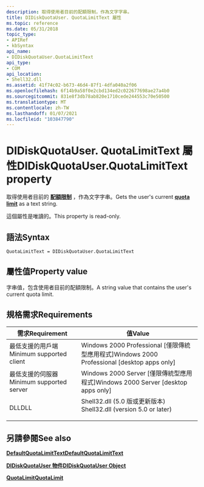 ```yaml
---
description: 取得使用者目前的配額限制，作為文字字串。
title: DIDiskQuotaUser. QuotaLimitText 屬性
ms.topic: reference
ms.date: 05/31/2018
topic_type:
- APIRef
- kbSyntax
api_name:
- DIDiskQuotaUser.QuotaLimitText
api_type:
- COM
api_location:
- Shell32.dll
ms.assetid: 41f74c02-b673-46d4-87f1-4dfa040a2f06
ms.openlocfilehash: 6f14b9a58f0e2cbd134ed2c022677698ae27a4b0
ms.sourcegitcommit: 831e8f3db78ab820e1710cede244553c70e50500
ms.translationtype: MT
ms.contentlocale: zh-TW
ms.lasthandoff: 01/07/2021
ms.locfileid: "103847790"
---
```

# <a name="didiskquotauserquotalimittext-property"></a><span data-ttu-id="690ec-103">DIDiskQuotaUser. QuotaLimitText 屬性</span><span class="sxs-lookup"><span data-stu-id="690ec-103">DIDiskQuotaUser.QuotaLimitText property</span></span>

<span data-ttu-id="690ec-104">取得使用者目前的 [**配額限制**](diskquotacontrol-object.md) ，作為文字字串。</span><span class="sxs-lookup"><span data-stu-id="690ec-104">Gets the user's current [**quota limit**](diskquotacontrol-object.md) as a text string.</span></span>

<span data-ttu-id="690ec-105">這個屬性是唯讀的。</span><span class="sxs-lookup"><span data-stu-id="690ec-105">This property is read-only.</span></span>

## <a name="syntax"></a><span data-ttu-id="690ec-106">語法</span><span class="sxs-lookup"><span data-stu-id="690ec-106">Syntax</span></span>


```JScript
QuotaLimitText = DIDiskQuotaUser.QuotaLimitText
```



## <a name="property-value"></a><span data-ttu-id="690ec-107">屬性值</span><span class="sxs-lookup"><span data-stu-id="690ec-107">Property value</span></span>

<span data-ttu-id="690ec-108">字串值，包含使用者目前的配額限制。</span><span class="sxs-lookup"><span data-stu-id="690ec-108">A string value that contains the user's current quota limit.</span></span>

## <a name="requirements"></a><span data-ttu-id="690ec-109">規格需求</span><span class="sxs-lookup"><span data-stu-id="690ec-109">Requirements</span></span>



| <span data-ttu-id="690ec-110">需求</span><span class="sxs-lookup"><span data-stu-id="690ec-110">Requirement</span></span> | <span data-ttu-id="690ec-111">值</span><span class="sxs-lookup"><span data-stu-id="690ec-111">Value</span></span> |
|-------------------------------------|---------------------------------------------------------------------------------------------------------------|
| <span data-ttu-id="690ec-112">最低支援的用戶端</span><span class="sxs-lookup"><span data-stu-id="690ec-112">Minimum supported client</span></span><br/> | <span data-ttu-id="690ec-113">Windows 2000 Professional \[僅限傳統型應用程式\]</span><span class="sxs-lookup"><span data-stu-id="690ec-113">Windows 2000 Professional \[desktop apps only\]</span></span><br/>                                                    |
| <span data-ttu-id="690ec-114">最低支援的伺服器</span><span class="sxs-lookup"><span data-stu-id="690ec-114">Minimum supported server</span></span><br/> | <span data-ttu-id="690ec-115">Windows 2000 Server \[僅限傳統型應用程式\]</span><span class="sxs-lookup"><span data-stu-id="690ec-115">Windows 2000 Server \[desktop apps only\]</span></span><br/>                                                          |
| <span data-ttu-id="690ec-116">DLL</span><span class="sxs-lookup"><span data-stu-id="690ec-116">DLL</span></span><br/>                      | <dl> <span data-ttu-id="690ec-117"><dt>Shell32.dll (5.0 版或更新版本) </dt></span><span class="sxs-lookup"><span data-stu-id="690ec-117"><dt>Shell32.dll (version 5.0 or later)</dt></span></span> </dl> |



## <a name="see-also"></a><span data-ttu-id="690ec-118">另請參閱</span><span class="sxs-lookup"><span data-stu-id="690ec-118">See also</span></span>

<dl> <dt>

[<span data-ttu-id="690ec-119">**DefaultQuotaLimitText**</span><span class="sxs-lookup"><span data-stu-id="690ec-119">**DefaultQuotaLimitText**</span></span>](diskquotacontrol-defaultquotalimittext.md)
</dt> <dt>

[<span data-ttu-id="690ec-120">**DIDiskQuotaUser 物件**</span><span class="sxs-lookup"><span data-stu-id="690ec-120">**DIDiskQuotaUser Object**</span></span>](didiskquotauser-object.md)
</dt> <dt>

[<span data-ttu-id="690ec-121">**QuotaLimit**</span><span class="sxs-lookup"><span data-stu-id="690ec-121">**QuotaLimit**</span></span>](didiskquotauser-quotalimit.md)
</dt> </dl>

 

 




